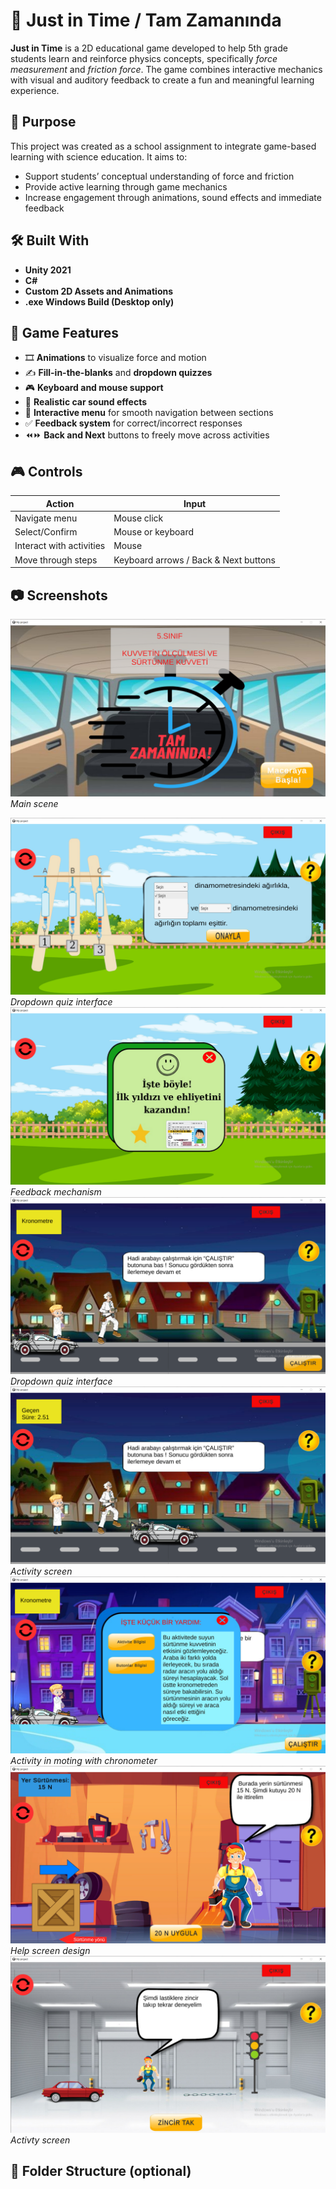 # 🚗 Just in Time / Tam Zamanında

**Just in Time** is a 2D educational game developed to help 5th grade students learn and reinforce physics concepts, specifically *force measurement* and *friction force*. The game combines interactive mechanics with visual and auditory feedback to create a fun and meaningful learning experience.

## 🎯 Purpose

This project was created as a school assignment to integrate game-based learning with science education. It aims to:

- Support students’ conceptual understanding of force and friction
- Provide active learning through game mechanics
- Increase engagement through animations, sound effects and immediate feedback

## 🛠️ Built With

- **Unity 2021**
- **C#**
- **Custom 2D Assets and Animations**
- **.exe Windows Build (Desktop only)**

## 🧩 Game Features

- 🎞️ **Animations** to visualize force and motion
- ✍️ **Fill-in-the-blanks** and **dropdown quizzes**
- 🎮 **Keyboard and mouse support**
- 🎵 **Realistic car sound effects**
- 🧭 **Interactive menu** for smooth navigation between sections
- ✅ **Feedback system** for correct/incorrect responses
- ⏪⏩ **Back and Next** buttons to freely move across activities

## 🎮 Controls

| Action | Input |
|--------|-------|
| Navigate menu | Mouse click |
| Select/Confirm | Mouse or keyboard |
| Interact with activities | Mouse |
| Move through steps | Keyboard arrows / Back & Next buttons |

## 📷 Screenshots



![Screenshot 1](screenshot_1.png)  
*Main scene*

![Screenshot 2](screenshot_2.png)  
*Dropdown quiz interface*
![Screenshot 3](screenshot_3.png)
*Feedback mechanism*
![Screenshot 4](screenshot_4.png)
*Dropdown quiz interface*
![Screenshot 5](screenshot_5.png)
*Activity screen*
![Screenshot 6](screenshot_6.png)
*Activity in moting with chronometer*
![Screenshot 7](screenshot_7.png)
*Help screen design*
![Screenshot 8](screenshot_8.png)
*Activty screen*


## 📁 Folder Structure (optional)

